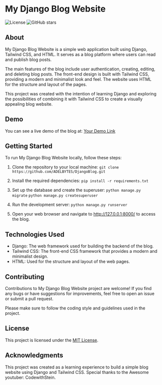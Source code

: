 # My Django Blog Website

![License](https://img.shields.io/badge/license-MIT-blue.svg)
![GitHub stars](https://img.shields.io/github/stars/your-username/your-django-blog-repo)

## About

My Django Blog Website is a simple web application built using Django, Tailwind CSS, and HTML. It serves as a blog platform where users can read and publish blog posts.

The main features of the blog include user authentication, creating, editing, and deleting blog posts. The front-end design is built with Tailwind CSS, providing a modern and minimalist look and feel. The website uses HTML for the structure and layout of the pages.

This project was created with the intention of learning Django and exploring the possibilities of combining it with Tailwind CSS to create a visually appealing blog website.

## Demo

You can see a live demo of the blog at: [Your Demo Link](https://your-demo-link.com)

## Getting Started

To run My Django Blog Website locally, follow these steps:

1. Clone the repository to your local machine:
   ```git clone https://github.com/ADELBYTES/DjangoBlog.git```

2. Install the required dependencies:
   ```pip install -r requirements.txt```
3. Set up the database and create the superuser:
   ```python manage.py migrate```
   ```python manage.py createsuperuser```
4. Run the development server:
   ```python manage.py runserver```
6. Open your web browser and navigate to http://127.0.0.1:8000/ to access the blog.

## Technologies Used

- Django: The web framework used for building the backend of the blog.
- Tailwind CSS: The front-end CSS framework that provides a modern and minimalist design.
- HTML: Used for the structure and layout of the web pages.

## Contributing

Contributions to My Django Blog Website project are welcome! If you find any bugs or have suggestions for improvements, feel free to open an issue or submit a pull request.

Please make sure to follow the coding style and guidelines used in the project.

## License

This project is licensed under the [MIT License](LICENSE).

## Acknowledgments

This project was created as a learning experience to build a simple blog website using Django and Tailwind CSS. Special thanks to the Awesome youtuber: CodewithStein.




